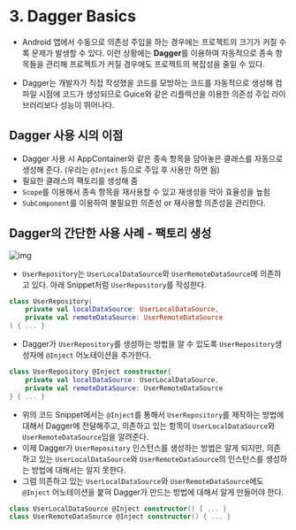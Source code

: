 # 3. Dagger Basics

- Android 앱에서 수동으로 의존성 주입을 하는 경우에는 프로젝트의 크기가 커질 수록 문제가 발생할 수 있다. 이런 상황에는 **Dagger**를 이용하여 자동적으로 종속 항목들을 관리해 프로젝트가 커질 경우에도 프로젝트의 복잡성을 줄일 수 있다.

- Dagger는 개발자가 직접 작성했을 코드를 모방하는 코드를 자동적으로 생성해 컴파일 시점에 코드가 생성되므로 Guice와 같은 리플렉션을 이용한 의존성 주입 라이브러리보다 성능이 뛰어나다.

## Dagger 사용 시의 이점

- Dagger 사용 시 AppContainer와 같은 종속 항목을 담아놓은 클래스를 자동으로 생성해 준다. (우리는 `@Inject` 등으로 주입 후 사용만 하면 됨)
- 필요한 클래스의 팩토리를 생성해 줌
- `Scope`를 이용해서 종속 항목을 재사용할 수 있고 재생성을 막아 효율성을 높힘
- `SubComponent`를 이용하여 불필요한 의존성 or 재사용할 의존성을 관리한다.

## Dagger의 간단한 사용 사례 - 팩토리 생성

![img](https://developer.android.com/images/training/dependency-injection/3-factory-diagram.png?hl=ko)

- `UserRepository`는 `UserLocalDataSource`와 `UserRemoteDataSource`에 의존하고 있다. 아래 Snippet처럼 `UserRepository`를 작성한다.

```kotlin
class UserRepository(
	private val localDataSource: UserLocalDataSource,
    private val remoteDataSource: UserRemoteDataSource
) { ... }
```

- Dagger가 `UserRepository`를 생성하는 방법을 알 수 있도록 `UserRepository`생성자에 `@Inject` 어노테이션을 추가한다.

```kotlin
class UserRepository @Inject constructor{  
	private val localDataSource: UserLocalDataSource,
    private val remoteDataSource: UserRemoteDataSource
} { ... }
```

- 위의 코드 Snippet에서는 `@Inject`를 통해서 `UserRepository`를 제작하는 방법에 대해서 Dagger에 전달해주고, 의존하고 있는 항목이 `UserLocalDataSource`와 `UserRemoteDataSource`임을 알려준다.
- 이제 Dagger가 `UserRepository` 인스턴스를 생성하는 방법은 알게 되지만, 의존하고 있는 `UserLocalDataSource`와 `UserRemoteDataSource`의 인스턴스를 생성하는 방법에 대해서는 알지 못한다.
- 그럼 의존하고 있는 `UserLocalDataSource`와 `UserRemoteDataSource`에도 `@Inject` 어노테이션을 붙혀 Dagger가 만드는 방법에 대해서 알게 만들어야 한다.

```kotlin
class UserLocalDataSource @Inject constructor() { ... }
class UserRemoteDataSource @Inject constructor() { ... }
```

